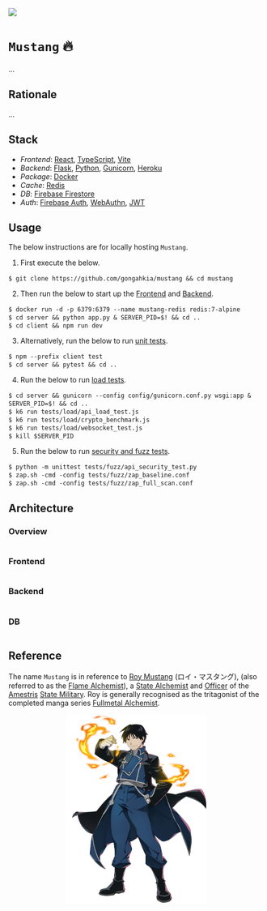 [![](https://img.shields.io/badge/mustang_1.0.0-passing-green)](https://github.com/gongahkia/mustang/releases/tag/1.0.0) 

# `Mustang` 🔥

...

## Rationale

...

## Stack

* *Frontend*: [React](https://react.dev/), [TypeScript](https://www.typescriptlang.org/), [Vite](https://vite.dev/)
* *Backend*: [Flask](https://flask.palletsprojects.com/en/stable/), [Python](https://www.python.org/), [Gunicorn](https://gunicorn.org/), [Heroku](https://www.heroku.com/)
* *Package*: [Docker](https://www.docker.com/)
* *Cache*: [Redis](https://redis.io/about/)
* *DB*: [Firebase Firestore](https://firebase.google.com/docs/firestore)
* *Auth*: [Firebase Auth](https://firebase.google.com/docs/auth), [WebAuthn](https://webauthn.io/), [JWT](https://jwt.io/)

## Usage

The below instructions are for locally hosting `Mustang`.

1. First execute the below.

```console
$ git clone https://github.com/gongahkia/mustang && cd mustang
```

2. Then run the below to start up the [Frontend](./client/) and [Backend](./server/).

```console
$ docker run -d -p 6379:6379 --name mustang-redis redis:7-alpine
$ cd server && python app.py & SERVER_PID=$! && cd ..
$ cd client && npm run dev
```

3. Alternatively, run the below to run [unit tests](./tests/).

```console
$ npm --prefix client test
$ cd server && pytest && cd ..
```

4. Run the below to run [load tests](./tests/).

```console
$ cd server && gunicorn --config config/gunicorn.conf.py wsgi:app & SERVER_PID=$! && cd ..
$ k6 run tests/load/api_load_test.js
$ k6 run tests/load/crypto_benchmark.js
$ k6 run tests/load/websocket_test.js
$ kill $SERVER_PID
```

5. Run the below to run [security and fuzz tests](./tests/).

```console
$ python -m unittest tests/fuzz/api_security_test.py
$ zap.sh -cmd -config tests/fuzz/zap_baseline.conf
$ zap.sh -cmd -config tests/fuzz/zap_full_scan.conf
```

## Architecture

### Overview

```mermaid

```

### Frontend

```mermaid

```

### Backend

```mermaid

```

### DB

```mermaid

```

## Reference

The name `Mustang` is in reference to [Roy Mustang](https://fma.fandom.com/wiki/Roy_Mustang) (ロイ・マスタング), (also referred to as the [Flame Alchemist](https://angel-bazethiel.tumblr.com/post/628930233049006080/what-how-why-is-flame-alchemy)), a [State Alchemist](https://fma.fandom.com/wiki/Alchemist#State_Alchemist) and [Officer](https://fma.fandom.com/wiki/Military_Ranks) of the [Amestris](https://fma.fandom.com/wiki/Amestris) [State Military](https://fma.fandom.com/wiki/State_Military). Roy is generally recognised as the tritagonist of the completed manga series [Fullmetal Alchemist](https://fma.fandom.com/wiki/Fullmetal_Alchemist_(Franchise)).

<div align="center">
    <img src="./asset/logo/mustang.png" width="55%">
</div>